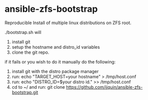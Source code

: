 # ansible-zfs-bootstrap
Reproducible Install of multiple linux distributions on ZFS root.

./bootstrap.sh will 
1. install git
2. setup the hostname and distro_id variables
3. clone the git repo.

if it fails or you wish to do it manually do the following:
1. install git with the distro package manager
2. run: echo "TARGET_HOST=your hostname" > /tmp/host.conf
3. run: echo "DISTRO_ID=$your distro id." >> /tmp/host.conf
4. cd to ~/ and run: git clone https://github.com/jjquin/ansible-zfs-bootstrap.git
